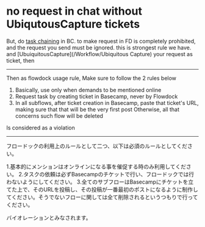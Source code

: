 no request in chat without UbiqutousCapture tickets
=================================================================
But, do [task chaining](/Workflow/TaskChaining.md) in BC. to make request in FD is completely prohibited, and the request you send must be ignored. this is strongest rule we have. and [UbuiquitousCapture](/Workflow/Ubiquitous Capture) your request as ticket, then 

-----------

Then as flowdock usage rule, Make sure to follow the 2 rules below

1. Basically, use only when demands to be mentioned online
2. Request task by creating ticket in Basecamp, never by Flowdock
3. In all subflows, after ticket creation in Basecamp, paste that ticket's URL, making sure that that will be the very first post Otherwise, all that concerns such flow will be deleted

Is considered as a violation

-----


フロードックの利用上のルールとして二つ、以下は必須のルールとしてください。

1.基本的にメンションはオンラインになる事を催促する時のみ利用してください。
2.タスクの依頼は必ずBasecampのチケットで行い、フロードックでは行わないようにしてください。
3.全てのサブフローはBasecampにチケットを立てた上で、そのURLを投稿し、その投稿が一番最初のポストになるように制作してください。そうでないフローに関しては全て削除されるというつもりで行ってください。

バイオレーションとみなされます。


